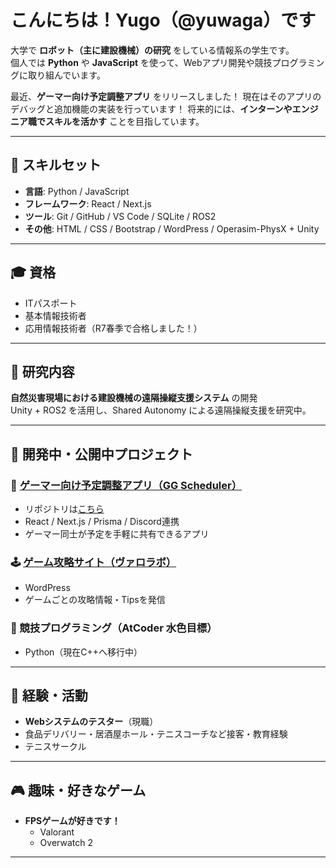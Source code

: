# こんにちは！Yugo（@yuwaga）です

大学で **ロボット（主に建設機械）の研究** をしている情報系の学生です。  
個人では **Python** や **JavaScript** を使って、Webアプリ開発や競技プログラミングに取り組んでいます。

最近、**ゲーマー向け予定調整アプリ** をリリースしました！
現在はそのアプリのデバッグと追加機能の実装を行っています！
将来的には、**インターンやエンジニア職でスキルを活かす** ことを目指しています。

---

## 🔧 スキルセット

- **言語**: Python / JavaScript
- **フレームワーク**: React / Next.js
- **ツール**: Git / GitHub / VS Code / SQLite / ROS2
- **その他**: HTML / CSS / Bootstrap / WordPress / Operasim-PhysX + Unity

---

## 🎓 資格

- ITパスポート
- 基本情報技術者
- 応用情報技術者（R7春季で合格しました！）

---

## 🧪 研究内容

**自然災害現場における建設機械の遠隔操縦支援システム** の開発  
Unity + ROS2 を活用し、Shared Autonomy による遠隔操縦支援を研究中。

---

## 🚀 開発中・公開中プロジェクト

### 📅 [ゲーマー向け予定調整アプリ（GG Scheduler）]()
- リポジトリは[こちら](https://github.com/yuwaga3220/gg_scheduler)
- React / Next.js / Prisma / Discord連携
- ゲーマー同士が予定を手軽に共有できるアプリ

### 🕹 [ゲーム攻略サイト（ヴァロラボ）](https://yuwango.com)
- WordPress
- ゲームごとの攻略情報・Tipsを発信

### 🧠 競技プログラミング（AtCoder 水色目標）
- Python（現在C++へ移行中）

---

## 💼 経験・活動

- **Webシステムのテスター**（現職）
- 食品デリバリー・居酒屋ホール・テニスコーチなど接客・教育経験
- テニスサークル

---

## 🎮 趣味・好きなゲーム

- **FPSゲームが好きです！**
  - Valorant
  - Overwatch 2

---
